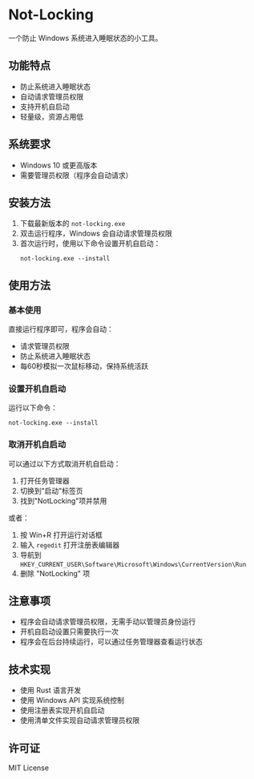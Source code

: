 # Not-Locking

一个防止 Windows 系统进入睡眠状态的小工具。

## 功能特点

- 防止系统进入睡眠状态
- 自动请求管理员权限
- 支持开机自启动
- 轻量级，资源占用低

## 系统要求

- Windows 10 或更高版本
- 需要管理员权限（程序会自动请求）

## 安装方法

1. 下载最新版本的 `not-locking.exe`
2. 双击运行程序，Windows 会自动请求管理员权限
3. 首次运行时，使用以下命令设置开机自启动：
   ```
   not-locking.exe --install
   ```

## 使用方法

### 基本使用
直接运行程序即可，程序会自动：
- 请求管理员权限
- 防止系统进入睡眠状态
- 每60秒模拟一次鼠标移动，保持系统活跃

### 设置开机自启动
运行以下命令：
```
not-locking.exe --install
```

### 取消开机自启动
可以通过以下方式取消开机自启动：
1. 打开任务管理器
2. 切换到"启动"标签页
3. 找到"NotLocking"项并禁用

或者：
1. 按 Win+R 打开运行对话框
2. 输入 `regedit` 打开注册表编辑器
3. 导航到 `HKEY_CURRENT_USER\Software\Microsoft\Windows\CurrentVersion\Run`
4. 删除 "NotLocking" 项

## 注意事项

- 程序会自动请求管理员权限，无需手动以管理员身份运行
- 开机自启动设置只需要执行一次
- 程序会在后台持续运行，可以通过任务管理器查看运行状态

## 技术实现

- 使用 Rust 语言开发
- 使用 Windows API 实现系统控制
- 使用注册表实现开机自启动
- 使用清单文件实现自动请求管理员权限

## 许可证

MIT License 